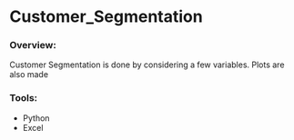# Customer_Segmentation

### Overview:

Customer Segmentation is done by considering a few variables. Plots are also made 


### Tools:

- Python
- Excel
